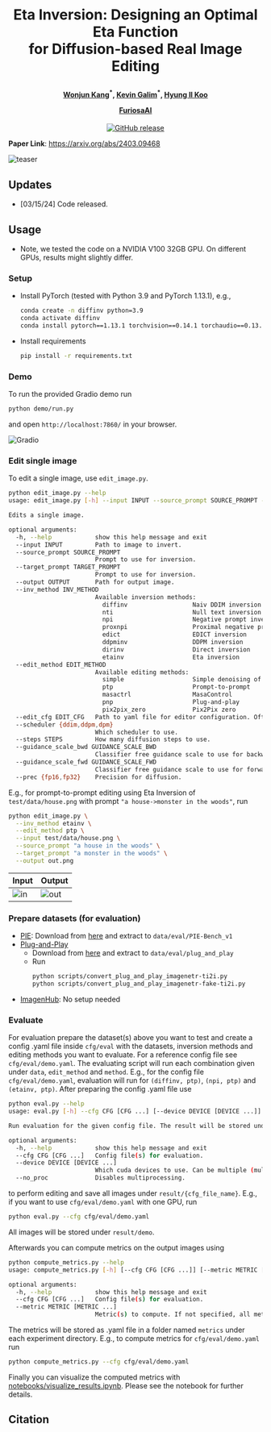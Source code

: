 <h1 align="center"> <p>Eta Inversion: Designing an Optimal Eta Function <br> for Diffusion-based Real Image Editing</p></h1>
<h4 align="center">
    <p>
      <a href="https://scholar.google.com/citations?user=Q-ARWkwAAAAJ&hl=eh" target="_blank">Wonjun Kang</a><sup>*</sup>, <a href="https://scholar.google.com/citations?user=G1EpeWYAAAAJ&hl=en" target="_blank">Kevin Galim</a><sup>*</sup>, <a href="http://cvml.ajou.ac.kr/wiki/index.php/Professor" target="_blank">Hyung Il Koo</a>
  </p>
  <p>
    <a href="https://furiosa.ai/" target="_blank">FuriosaAI</a>
   </p>
    </h4>

<p align="center">
    <a href="https://arxiv.org/abs/2403.09468">
        <img alt="GitHub release" src="https://img.shields.io/badge/arXiv-2403.09468-b31b1b.svg">
    </a>
</p>

**Paper Link**: https://arxiv.org/abs/2403.09468

![teaser](docs/images/teaser.jpg)

## Updates

* [03/15/24] Code released.

## Usage

- Note, we tested the code on a NVIDIA V100 32GB GPU. On different GPUs, results might slightly differ.

### Setup
- Install PyTorch (tested with Python 3.9 and PyTorch 1.13.1), e.g.,
  ```bash
  conda create -n diffinv python=3.9
  conda activate diffinv
  conda install pytorch==1.13.1 torchvision==0.14.1 torchaudio==0.13.1 pytorch-cuda=11.7 -c pytorch -c nvidia
  ```
- Install requirements
  ```bash
  pip install -r requirements.txt
  ```

### Demo

To run the provided Gradio demo run
```bash
python demo/run.py
```
and open `http://localhost:7860/` in your browser.

![Gradio](docs/images/gradio_screenshot.png)

### Edit single image

To edit a single image, use `edit_image.py`.

```bash
python edit_image.py --help
usage: edit_image.py [-h] --input INPUT --source_prompt SOURCE_PROMPT --target_prompt TARGET_PROMPT [--output OUTPUT] [--inv_method INV_METHOD] [--edit_method EDIT_METHOD] [--edit_cfg EDIT_CFG] [--scheduler {ddim,ddpm,dpm}] [--steps STEPS] [--guidance_scale_bwd GUIDANCE_SCALE_BWD] [--guidance_scale_fwd GUIDANCE_SCALE_FWD]

Edits a single image.

optional arguments:
  -h, --help            show this help message and exit
  --input INPUT         Path to image to invert.
  --source_prompt SOURCE_PROMPT
                        Prompt to use for inversion.
  --target_prompt TARGET_PROMPT
                        Prompt to use for inversion.
  --output OUTPUT       Path for output image.
  --inv_method INV_METHOD
                        Available inversion methods:
                          diffinv                  Naiv DDIM inversion
                          nti                      Null text inversion
                          npi                      Negative prompt inversion
                          proxnpi                  Proximal negative prompt inversion
                          edict                    EDICT inversion
                          ddpminv                  DDPM inversion
                          dirinv                   Direct inversion
                          etainv                   Eta inversion
  --edit_method EDIT_METHOD
                        Available editing methods:
                          simple                   Simple denoising of inverted latent with target prompt
                          ptp                      Prompt-to-prompt
                          masactrl                 MasaControl
                          pnp                      Plug-and-play
                          pix2pix_zero             Pix2Pix zero
  --edit_cfg EDIT_CFG   Path to yaml file for editor configuration. Often needed for prompt-to-prompt.
  --scheduler {ddim,ddpm,dpm}
                        Which scheduler to use.
  --steps STEPS         How many diffusion steps to use.
  --guidance_scale_bwd GUIDANCE_SCALE_BWD
                        Classifier free guidance scale to use for backward diffusion (denoising).
  --guidance_scale_fwd GUIDANCE_SCALE_FWD
                        Classifier free guidance scale to use for forward diffusion (inversion).
  --prec {fp16,fp32}    Precision for diffusion.
```

E.g., for prompt-to-prompt editing using Eta Inversion of `test/data/house.png` with prompt `"a house->monster in the woods"`, run
```bash
python edit_image.py \
  --inv_method etainv \
  --edit_method ptp \
  --input test/data/house.png \
  --source_prompt "a house in the woods" \
  --target_prompt "a monster in the woods" \
  --output out.png
```

| Input                                 | Output                                                |
| ------------------------------------- | ----------------------------------------------------- |
| ![in](test/data/house.png) | ![out](docs/images/eta_edit_sample.png)  |


### Prepare datasets (for evaluation)
- [PIE](https://github.com/cure-lab/DirectInversion): Download from [here](https://github.com/cure-lab/DirectInversion#benchmark-download-%EF%B8%8F) and extract to `data/eval/PIE-Bench_v1`
- [Plug-and-Play](https://github.com/MichalGeyer/plug-and-play)
    - Download from [here](https://www.dropbox.com/sh/8giw0uhfekft47h/AAAF1frwakVsQocKczZZSX6La?dl=0) and extract to `data/eval/plug_and_play`
    - Run
      ```bash
      python scripts/convert_plug_and_play_imagenetr-ti2i.py
      python scripts/convert_plug_and_play_imagenetr-fake-ti2i.py
      ```
- [ImagenHub](https://tiger-ai-lab.github.io/ImagenHub/): No setup needed

### Evaluate

For evaluation prepare the dataset(s) above you want to test and create a config .yaml file inside `cfg/eval` with the datasets, inversion methods and editing methods you want to evaluate. For a reference config file see `cfg/eval/demo.yaml`. The evaluating script will run each combination given under `data`, `edit_method` and `method`. E.g., for the config file `cfg/eval/demo.yaml`, evaluation will run for `(diffinv, ptp)`, `(npi, ptp)` and `(etainv, ptp)`. After preparing the config .yaml file use

```bash
python eval.py --help
usage: eval.py [-h] --cfg CFG [CFG ...] [--device DEVICE [DEVICE ...]] [--no_proc]

Run evaluation for the given config file. The result will be stored under result/{cfg_file_name}. For each combination of dataset, inversion and editing method in the config file, a separate directory will be created in result/{cfg_file_name}

optional arguments:
  -h, --help            show this help message and exit
  --cfg CFG [CFG ...]   Config file(s) for evaluation.
  --device DEVICE [DEVICE ...]
                        Which cuda devices to use. Can be multiple (multiprocessing).
  --no_proc             Disables multiprocessing.
```

to perform editing and save all images under `result/{cfg_file_name}`. E.g., if you want to use `cfg/eval/demo.yaml` with one GPU, run

```bash
python eval.py --cfg cfg/eval/demo.yaml
```
All images will be stored under `result/demo`.

Afterwards you can compute metrics on the output images using
```bash
python compute_metrics.py --help
usage: compute_metrics.py [-h] [--cfg CFG [CFG ...]] [--metric METRIC [METRIC ...]]

optional arguments:
  -h, --help            show this help message and exit
  --cfg CFG [CFG ...]   Config file(s) for evaluation.
  --metric METRIC [METRIC ...]
                        Metric(s) to compute. If not specified, all metrics are computed.
```
The metrics will be stored as .yaml file in a folder named `metrics` under each experiment directory. E.g., to compute metrics for `cfg/eval/demo.yaml` run
```bash
python compute_metrics.py --cfg cfg/eval/demo.yaml
```

Finally you can visualize the computed metrics with [notebooks/visualize_results.ipynb](notebooks/visualize_results.ipynb). Please see the notebook for further details. 

## Citation
